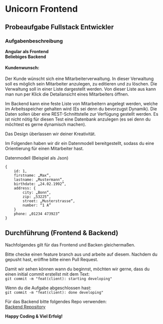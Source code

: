 # Unicorn Frontend

## Probeaufgabe Fullstack Entwickler

### Aufgabenbeschreibung

**Angular als Frontend**
<br/>
**Beliebiges Backend**

#### Kundenwunsch:

Der Kunde wünscht sich eine Mitarbeiterverwaltung. In dieser Verwaltung soll es möglich sein Mitarbeiter anzulegen, zu editieren und zu löschen. Die Verwaltung soll in einer Liste dargestellt werden. Von dieser Liste aus kann man nun per Klick die Detailansicht eines Mitarbeiters öffnen.

Im Backend kann eine feste Liste von Mitarbeitern angelegt werden, welche im Arbeitsspeicher gehalten wird (Es sei denn du bevorzugst Dynamik). Die Daten sollen über eine REST-Schnittstelle zur Verfügung gestellt werden. Es ist nicht nötig für diesen Test eine Datenbank anzulegen (es sei denn du möchtest es gerne dynamisch machen).

Das Design überlassen wir deiner Kreativität.

Im Folgenden haben wir dir ein Datenmodell bereitgestellt, sodass du eine Orientierung für einen Mitarbeiter hast.

Datenmodell (Beispiel als Json)

```
{
	id: 1,
	firstname: „Max“,
	lastname: „Mustermann“,
	birthdate: „24.02.1992”,
	address: {
		city: „Bonn“,
		zip: „53225“,
		street: „Musterstrasse“,
		number: “1 A”
	}
	phone: „01234 473923“
}
```

## Durchführung (Frontend & Backend)

Nachfolgendes gilt für das Frontend und Backen gleichermaßen.

Bitte checke einen feature branch aus und arbeite auf diesem. Nachdem du gepusht hast, eröffne bitte einen Pull Request.

Damit wir sehen können wann du beginnst, möchten wir gerne, dass du einen initial commit erstellst mit dem Text: <br/>
`git commit -m "feat(client): starting developing"`

Wenn du die Aufgabe abgeschlossen hast: <br/>
`git commit -m "feat(client): done developing"`

Für das Backend bitte folgendes Repo verwenden: <br/>
[Backend Repository](https://github.com/Cheveo/UnicornBackend)

**Happy Coding & Viel Erfolg!**



